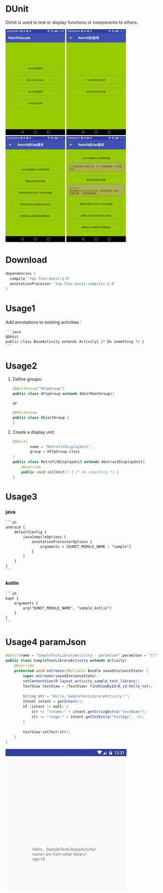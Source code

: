 # DUnit
DUnit is used to test or display functions or components to others.

![img1][1] ![img2][2] ![img3][3] ![img4][4]

# Download

```groovy
dependencies {
  compile 'top.ftas:dunit:2.0'
  annotationProcessor 'top.ftas:dunit-compiler:2.0'
}
```

# Usage1

Add annotations to existing activities：
	
	```java
	@DUnit
	public class BaseActivity extends Activity{ /* Do something */ }
	```

# Usage2

1. Define groups:

	```java
	@DUnitGroup("HttpGroup")
	public class HttpGroup extends DUnitRootGroup{}
	```

	or

	```java
	@DUnitGroup
	public class ObjectGroup {
	}
	```

2. Create a display unit:

	```java
	@DUnit(
			name = "RetrofitDisplayUnit",
			group = HttpGroup.class
	)
	public class RetrofitDisplayUnit extends AbstractDisplayUnit{
		@Override
		public void callUnit() { /* Do something */ }
	}
	```

# Usage3

### java

	```sh
	android {
		defaultConfig {
			javaCompileOptions {
				annotationProcessorOptions {
					arguments = [DUNIT_MODULE_NAME : "sample"]
				}
			}
		}
	}
	```
	
### kotlin

	```sh
	kapt {
		arguments {
			arg("DUNIT_MODULE_NAME", "sample_kotlin")
		}
	}
	```

# Usage4 paramJson

```java
@DUnit(name = "SampleTestLibraryActivity - paramJson",paramJson = "{\"testName\":\"I am from other library！\",\"testAge\":18}")
public class SampleTestLibraryActivity extends Activity{
    @Override
    protected void onCreate(@Nullable Bundle savedInstanceState) {
        super.onCreate(savedInstanceState);
        setContentView(R.layout.activity_sample_test_library);
        TextView textView = (TextView) findViewById(R.id.hello_txt);

        String str = "Hello，SampleTestLibraryActivity！";
        Intent intent = getIntent();
        if (intent != null) {
            str += "\nname:" + intent.getStringExtra("testName");
            str += "\nage:" + intent.getIntExtra("testAge", -1);
        }

        textView.setText(str);
    }
}
```

![paramJson](img/paramJson.jpg)




















 [1]: img/small/01.png
 [2]: img/small/02.png
 [3]: img/small/03.png
 [4]: img/small/04.png

